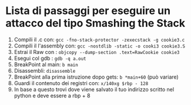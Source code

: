 # Lista di passaggi per eseguire un attacco del tipo Smashing the Stack

1. Compili il .c con: `gcc -fno-stack-protector -zexecstack -g cookie3.c`
2. Compili il l'assembly con: `gcc -nostdlib -static -o cooki3 cookie3.S`
3. Estrai il Raw con : `objcopy --dump-section .text=RawCookie cookie3` 
4. Esegui col gdb : `gdb -q a.out`
5. BreakPoint al main: `b main`
6. Disassembli: `disassemble`
7. BreakPoint alla prima istruzione dopo gets: `b *main+60` (può variare)
8. Guardi il contenuto dei registri con: `x/140xg $rbp - 128`
9. In base a questo trovi dove viene salvato il tuo indirizzo scritto nel python e deve essere a rbp + 8
